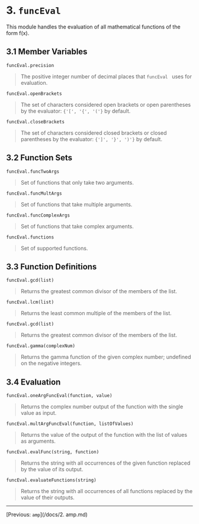 # 3. `funcEval`
This module handles the evaluation of all mathematical functions of the form f(x).

## 3.1 Member Variables

`funcEval.precision` 
> The positive integer number of decimal places that `funcEval ` uses for evaluation.

`funcEval.openBrackets`
> The set of characters considered open brackets or open parentheses by the evaluator: `{'[', '{', '('}` by default.

`funcEval.closeBrackets`
> The set of characters considered closed brackets or closed parentheses by the evaluator: `{']', '}', ')'}` by default.

## 3.2 Function Sets

`funcEval.funcTwoArgs`
> Set of functions that only take two arguments.

`funcEval.funcMultArgs`
> Set of functions that take multiple arguments.

`funcEval.funcComplexArgs`
> Set of functions that take complex arguments.

`funcEval.functions`
> Set of supported functions.

## 3.3 Function Definitions

`funcEval.gcd(list)`
> Returns the greatest common divisor of the members of the list.

`funcEval.lcm(list)`
> Returns the least common multiple of the members of the list.

`funcEval.gcd(list)`
> Returns the greatest common divisor of the members of the list.

`funcEval.gamma(complexNum)`
> Returns the gamma function of the given complex number; undefined on the negative integers.

## 3.4 Evaluation

`funcEval.oneArgFuncEval(function, value)`
> Returns the complex number output of the function with the single value as input.

`funcEval.multArgFuncEval(function, listOfValues)`
> Returns the value of the output of the function with the list of values as arguments.


`funcEval.evalFunc(string, function)`
> Returns the string with all occurrences of the given function replaced by the value of its output.

`funcEval.evaluateFunctions(string)`
> Returns the string with all occurrences of all functions replaced by the value of their outputs.

---
[Previous: `amp`](/docs/2. amp.md)

